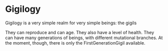 # Gigilogy

Gigilogy is a very simple realm for very simple beings: the gigils

They can reproduce and can age. They also have a level of health. They can have
many generations of beings, with different mutational branches. At the moment, though,
there is only the FirstGenerationGigil available.